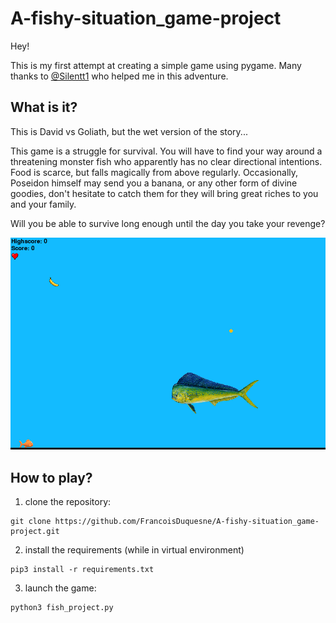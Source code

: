 # A-fishy-situation_game-project

Hey!

This is my first attempt at creating a simple game using pygame.
Many thanks to [@Silentt1](https://github.com/Silentt1) who helped me in this adventure.

What is it?
- 
This is David vs Goliath, but the wet version of the story...

This game is a struggle for survival. You will have to find your way around a threatening monster fish who apparently has no clear directional intentions. Food is scarce, but falls magically from above regularly. Occasionally, Poseidon himself may send you a banana, or any other form of divine goodies, don't hesitate to catch them for they will bring great riches to you and your family.

Will you be able to survive long enough until the day you take your revenge?

![Screenshot gameplay](https://github.com/FrancoisDuquesne/A-fishy-situation_game-project/blob/master/resources/Screenshot_gameplay.png)


How to play?
-
1) clone the repository:
```
git clone https://github.com/FrancoisDuquesne/A-fishy-situation_game-project.git
```
2) install the requirements (while in virtual environment)
```
pip3 install -r requirements.txt
```
3) launch the game:
```
python3 fish_project.py 
```
